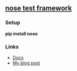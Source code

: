 ## [nose test framework][1]

### Setup
**pip install nose**

### Links
  + [Docs][1]
  + [My blog post][3]
  
[1]: https://nose.readthedocs.org/en/latest/
[2]: http://pythontesting.net/framework/nose/nose-introduction/
[3]: http://jpython.blogspot.com/search/label/nose